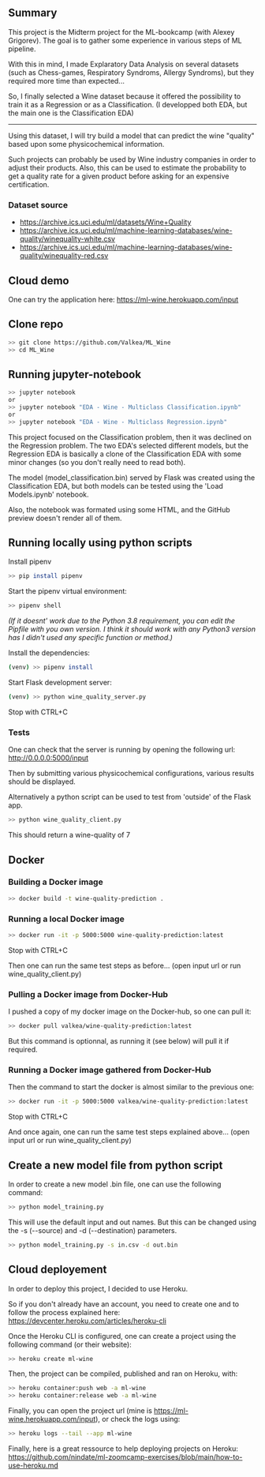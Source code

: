 ## Summary

This project is the Midterm project for the ML-bookcamp (with Alexey Grigorev).
The goal is to gather some experience in various steps of ML pipeline.

With this in mind, I made Explaratory Data Analysis on several datasets (such as Chess-games, Respiratory Syndroms, Allergy Syndroms), but they required more time than expected... 

So, I finally selected a Wine dataset because it offered the possibility to train it as a Regression or as a Classification.
(I developped both EDA, but the main one is the Classification EDA)

---

Using this dataset, I will try build a model that can predict the wine "quality" based upon some physicochemical information.

Such projects can probably be used by Wine industry companies in order to adjust their products.
Also, this can be used to estimate the probability to get a quality rate for a given product before asking for an expensive certification.

### Dataset source

- https://archive.ics.uci.edu/ml/datasets/Wine+Quality
- https://archive.ics.uci.edu/ml/machine-learning-databases/wine-quality/winequality-white.csv
- https://archive.ics.uci.edu/ml/machine-learning-databases/wine-quality/winequality-red.csv


## Cloud demo

One can try the application here:
https://ml-wine.herokuapp.com/input


## Clone repo

```bash
>> git clone https://github.com/Valkea/ML_Wine 
>> cd ML_Wine
```

## Running jupyter-notebook


```bash
>> jupyter notebook
or
>> jupyter notebook "EDA - Wine - Multiclass Classification.ipynb"
or
>> jupyter notebook "EDA - Wine - Multiclass Regression.ipynb"
```

This project focused on the Classification problem, then it was declined on the Regression problem.
The two EDA's selected different models, but the Regression EDA is basically a clone of the Classification EDA with some minor changes (so you don't really need to read both).

The model (model_classification.bin) served by Flask was created using the Classification EDA, but both models can be tested using the 'Load Models.ipynb' notebook.

Also, the notebook was formated using some HTML, and the GitHub preview doesn't render all of them.

## Running locally using python scripts

Install pipenv
```bash
>> pip install pipenv
```

Start the pipenv virtual environment:
```bash
>> pipenv shell
```
*(If it doesnt' work due to the Python 3.8 requirement, you can edit the Pipfile with you own version. I think it should work with any Python3 version has I didn't used any specific function or method.)*

Install the dependencies:
```bash
(venv) >> pipenv install
```

Start Flask development server:
```bash
(venv) >> python wine_quality_server.py
```

Stop with CTRL+C


### Tests
One can check that the server is running by opening the following url:
http://0.0.0.0:5000/input

Then by submitting various physicochemical configurations, various results should be displayed.

Alternatively a python script can be used to test from 'outside' of the Flask app.
```bash
>> python wine_quality_client.py
```
This should return a wine-quality of 7

## Docker

### Building a Docker image

```bash
>> docker build -t wine-quality-prediction .
```

### Running a local Docker image

```bash
>> docker run -it -p 5000:5000 wine-quality-prediction:latest
```

Stop with CTRL+C

Then one can run the same test steps as before... (open input url or run wine_quality_client.py)

### Pulling a Docker image from Docker-Hub

I pushed a copy of my docker image on the Docker-hub, so one can pull it:

```bash
>> docker pull valkea/wine-quality-prediction:latest
```

But this command is optionnal, as running it (see below) will pull it if required.

### Running a Docker image gathered from Docker-Hub

Then the command to start the docker is almost similar to the previous one:

```bash
>> docker run -it -p 5000:5000 valkea/wine-quality-prediction:latest
```

Stop with CTRL+C

And once again, one can run the same test steps explained above... (open input url or run wine_quality_client.py)


## Create a new model file from python script

In order to create a new model .bin file, one can use the following command:

```bash
>> python model_training.py
```
This will use the default input and out names. But this can be changed using the -s (--source) and -d (--destination) parameters.

```bash
>> python model_training.py -s in.csv -d out.bin
```

## Cloud deployement

In order to deploy this project, I decided to use Heroku.

So if you don't already have an account, you need to create one and to follow the process explained here: https://devcenter.heroku.com/articles/heroku-cli

Once the Heroku CLI is configured, one can create a project using the following command (or their website):

```bash
>> heroku create ml-wine
```

Then, the project can be compiled, published and ran on Heroku, with:

```bash
>> heroku container:push web -a ml-wine
>> heroku container:release web -a ml-wine
```

Finally, you can open the project url (mine is https://ml-wine.herokuapp.com/input), or check the logs using:
```bash
>> heroku logs --tail --app ml-wine
```

Finally, here is a great ressource to help deploying projects on Heroku:
https://github.com/nindate/ml-zoomcamp-exercises/blob/main/how-to-use-heroku.md
